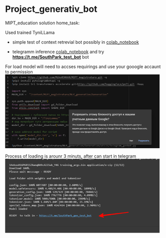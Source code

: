 
# Project_generativ_bot
 MIPT_education solution home_task:

Used trained TyniLLama


- simple test of context retrevial bot possibly in [colab_notebook](https://github.com/Mike030668/MIPT_magistratura/blob/main/NLP_generation/Project_retrivial_bot/Context_talk_test.ipynb)

- telegramm inference [colab_notebook](https://github.com/Mike030668/MIPT_magistratura/blob/main/NLP_generation/Project_retrivial_bot/Telegram_inference.ipynb)  and try **https://t.me/SouthPark_test_bot** bot

For load model will  need to accses requirings and use your gooogle accaunt to permission
<img src='images/acsses_gdrive.png' width='500'>

Process of loading is arounr 3 minuts, after can start in telegram 
<img src='images/star telebot.png' width='500'>
